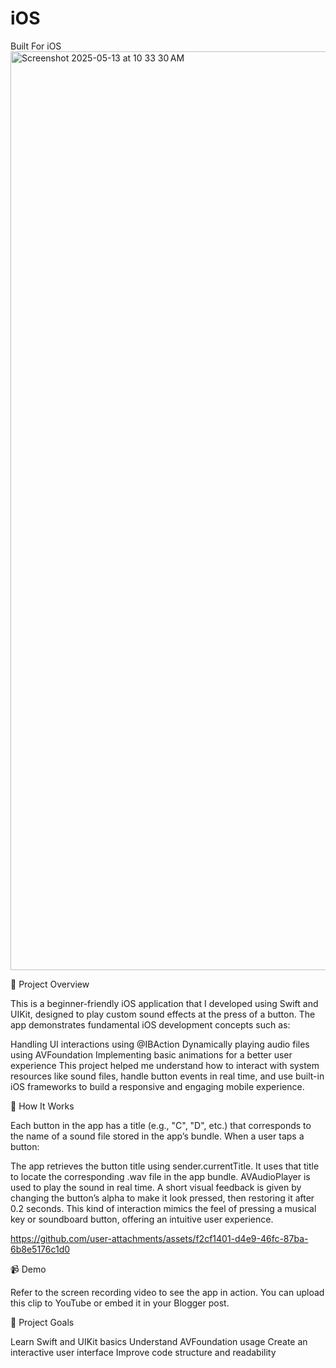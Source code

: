 # iOS
Built For iOS
<img width="1470" alt="Screenshot 2025-05-13 at 10 33 30 AM" src="https://github.com/user-attachments/assets/a3a54919-74f5-476e-9733-ab25d3d1a37e" />

📱 Project Overview

This is a beginner-friendly iOS application that I developed using Swift and UIKit, designed to play custom sound effects at the press of a button. The app demonstrates fundamental iOS development concepts such as:

Handling UI interactions using @IBAction
Dynamically playing audio files using AVFoundation
Implementing basic animations for a better user experience
This project helped me understand how to interact with system resources like sound files, handle button events in real time, and use built-in iOS frameworks to build a responsive and engaging mobile experience.

🔧 How It Works

Each button in the app has a title (e.g., "C", "D", etc.) that corresponds to the name of a sound file stored in the app’s bundle. When a user taps a button:

The app retrieves the button title using sender.currentTitle.
It uses that title to locate the corresponding .wav file in the app bundle.
AVAudioPlayer is used to play the sound in real time.
A short visual feedback is given by changing the button’s alpha to make it look pressed, then restoring it after 0.2 seconds.
This kind of interaction mimics the feel of pressing a musical key or soundboard button, offering an intuitive user experience.


https://github.com/user-attachments/assets/f2cf1401-d4e9-46fc-87ba-6b8e5176c1d0


📹 Demo

Refer to the screen recording video to see the app in action.
You can upload this clip to YouTube or embed it in your Blogger post.

🔗 Project Goals

Learn Swift and UIKit basics
Understand AVFoundation usage
Create an interactive user interface
Improve code structure and readability



